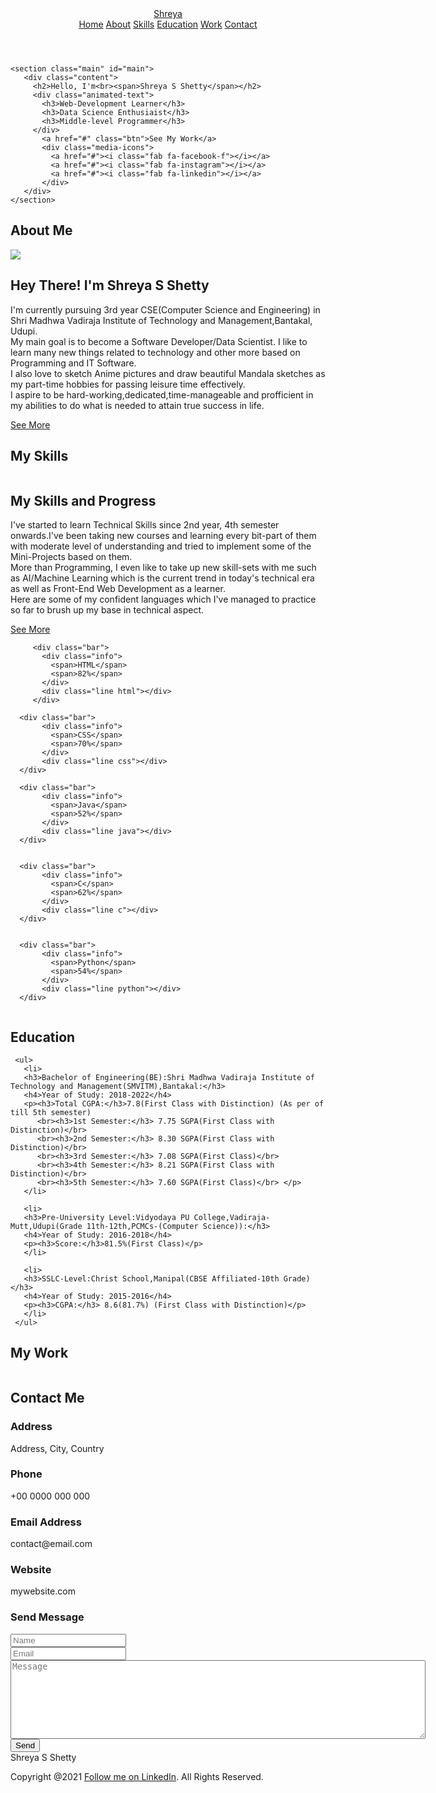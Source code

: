 <html lang="en" dir="ltr">
<head>
   <meta charset="utf-8">
   <meta name="viewport" content="width=device-width, initial-scale=1.0">

   <title>Responsive Personal Portfolio Website- Using Basic HTML,CSS and Javascript</title>
   <link rel="stylesheet" href="design_3.css">
   <link href="https://cdnjs.cloudflare.com/ajax/libs/font-awesome/5.15.2/css/all.min.css" rel="stylesheet"/>
</head>

<body>
<!--Header Section-->
    <header>
        <a href="#" class="brand">Shreya</a>
        <div class="navigation">
          <a href="#main">Home</a>
          <a href="#about">About</a>
          <a href="#skills">Skills</a>
          <a href="#education">Education</a>
          <a href="#work">Work</a>
          <a href="#contact">Contact</a>
        </div>
    </header>

<!--Main Section-->
    <section class="main" id="main">
       <div class="content">
         <h2>Hello, I'm<br><span>Shreya S Shetty</span></h2>
         <div class="animated-text">
           <h3>Web-Development Learner</h3>
           <h3>Data Science Enthusiaist</h3>
           <h3>Middle-level Programmer</h3>
         </div>
           <a href="#" class="btn">See My Work</a>
           <div class="media-icons">
             <a href="#"><i class="fab fa-facebook-f"></i></a>
             <a href="#"><i class="fab fa-instagram"></i></a>
             <a href="#"><i class="fab fa-linkedin"></i></a>
           </div>
       </div>
    </section>

<!--About Section-->
 <section class="about" id="about">
      <div class="title">
         <h2 class="section-title">About Me</h2>
     <div class="content">
        <div class="column col-left">
           <div class="img-card">
              <img src="C:\Users\Shreya shetty\Desktop\WEB-Assgn-2\images\Photo.jpg">
           </div>
        </div>
        <div class="column col-right">
           <h2 class="content-title">Hey There! I'm Shreya S Shetty</h2>
           <p class="paragraph-text">I'm currently pursuing 3rd year CSE(Computer Science and Engineering) in Shri Madhwa Vadiraja Institute of Technology and Management,Bantakal, Udupi.<br> My main goal is to become a Software Developer/Data Scientist.
                                     I like to learn many new things related to technology and other more based on Programming and IT Software.</br>
                                     I also love to sketch Anime pictures and draw beautiful Mandala sketches as my part-time hobbies for passing leisure time effectively.<br> I aspire to be hard-working,dedicated,time-manageable and profficient in my abilities to do what is needed to attain true success in life.</br></p>
           <a href="#" class="btn">See More</a>
        </div>
      </div>
    </div>
 </section>

<!--Skills Section-->
 <section class="skills" id="skills">
    <div class="title">
       <h2 class="section-title">My Skills</h2>
    </div>
    <div class="content">
       <div class="column col-left">
          <h2 class="content-title">My Skills and Progress</h2>
          <p>I've started to learn Technical Skills since 2nd year, 4th semester onwards.I've been taking new courses and learning every bit-part of them with moderate level of understanding
             and tried to implement some of the Mini-Projects based on them.
             <br> More than Programming, I even like to take up new skill-sets with me such as AI/Machine Learning which is the current
             trend in today's technical era as well as Front-End Web Development as a learner.</br>Here are some of my confident languages which I've managed to practice so far to brush up my base in
             technical aspect.</p>
          <a href="#" class="btn">See More</a>
       </div>

<div class="column col-right">

         <div class="bar">
           <div class="info">
             <span>HTML</span>
             <span>82%</span>
           </div>
           <div class="line html"></div>
         </div>

      <div class="bar">
           <div class="info">
             <span>CSS</span>
             <span>70%</span>
           </div>
           <div class="line css"></div>
      </div>

      <div class="bar">
           <div class="info">
             <span>Java</span>
             <span>52%</span>
           </div>
           <div class="line java"></div>
      </div>

      
      <div class="bar">
           <div class="info">
             <span>C</span>
             <span>62%</span>
           </div>
           <div class="line c"></div>
      </div>
 
      
      <div class="bar">
           <div class="info">
             <span>Python</span>
             <span>54%</span>
           </div>
           <div class="line python"></div>
      </div>

 </div>
</section>

<!--Education Section-->
<section class="education" id="education">
   <div class="title">
     <h2 class="section-title">Education</h2>
      
     <ul> 
       <li>
       <h3>Bachelor of Engineering(BE):Shri Madhwa Vadiraja Institute of Technology and Management(SMVITM),Bantakal:</h3>
       <h4>Year of Study: 2018-2022</h4>
       <p><h3>Total CGPA:</h3>7.8(First Class with Distinction) (As per of till 5th semester)
          <br><h3>1st Semester:</h3> 7.75 SGPA(First Class with Distinction)</br>
          <br><h3>2nd Semester:</h3> 8.30 SGPA(First Class with Distinction)</br>
          <br><h3>3rd Semester:</h3> 7.08 SGPA(First Class)</br>
          <br><h3>4th Semester:</h3> 8.21 SGPA(First Class with Distinction)</br>
          <br><h3>5th Semester:</h3> 7.60 SGPA(First Class)</br> </p>
       </li>

       <li>
       <h3>Pre-University Level:Vidyodaya PU College,Vadiraja-Mutt,Udupi(Grade 11th-12th,PCMCs-(Computer Science)):</h3>
       <h4>Year of Study: 2016-2018</h4>
       <p><h3>Score:</h3>81.5%(First Class)</p>
       </li>

       <li>
       <h3>SSLC-Level:Christ School,Manipal(CBSE Affiliated-10th Grade)</h3>
       <h4>Year of Study: 2015-2016</h4>
       <p><h3>CGPA:</h3> 8.6(81.7%) (First Class with Distinction)</p>
       </li>
     </ul> 

</div>
</section>

<!--Work Section-->
<section class="work" id="work">
  <div class="title">
    <h2 class="section-title">My Work</h2>
  </div>

  <div class="content">
    <div class="card">
      <div class="card-img">
        <img src="images/art_image.jpg" alt="">
      </div>
    </div>

  <div class="card">
      <div class="card-img">
        <img src="images/programming_2.jpg" alt="">
      </div>
    </div>

 <div class="card">
      <div class="card-img">
        <img src="images/ai_2.jpg" alt="">
      </div>
    </div>
 
 <div class="card">
      <div class="card-img">
        <img src="images/music.jpg" alt="">
      </div>
    </div>

 <div class="card">
      <div class="card-img">
        <img src="images/badmintion.jpg" alt="">
      </div>
    </div>

 <div class="card">
      <div class="card-img">
        <img src="images/japanese.jpg" alt="">
      </div>
    </div>
</div>
</section>

<!--Contact Section-->
 <section class="contact" id="contact">
      <div class="title reveal">
        <h2 class="section-title">Contact Me</h2>
      </div>
      <div class="content">
        <div class="row">
          <div class="card reveal">
            <div class="contact-icon">
              <i class="fas fa-map-marker-alt"></i>
            </div>
            <div class="info">
              <h3>Address</h3>
              <span>Address, City, Country</span>
            </div>
          </div>
          <div class="card reveal">
            <div class="contact-icon">
              <i class="fas fa-phone"></i>
            </div>
            <div class="info">
              <h3>Phone</h3>
              <span>+00 0000 000 000</span>
            </div>
          </div>
          <div class="card reveal">
            <div class="contact-icon">
              <i class="fas fa-envelope"></i>
            </div>
            <div class="info">
              <h3>Email Address</h3>
              <span>contact@email.com</span>
            </div>
          </div>
          <div class="card reveal">
            <div class="contact-icon">
              <i class="fas fa-globe"></i>
            </div>
            <div class="info">
              <h3>Website</h3>
              <span>mywebsite.com</span>
            </div>
          </div>
        </div>
        <div class="row">
          <div class="contact-form reveal">
            <h3>Send Message</h3>
            <div class="input-box">
              <input type="text" name="" value="" placeholder="Name">
            </div>
            <div class="input-box">
              <input type="text" name="" value="" placeholder="Email">
            </div>
            <div class="input-box">
              <textarea name="name" rows="8" cols="80" placeholder="Message"></textarea>
            </div>
            <div class="input-box">
              <input type="submit" class="send-btn" name="" value="Send"/>
            </div>
          </div>
        </div>
      </div>
    </section>

<footer class="footer">
      <span class="footer-title">Shreya S Shetty</span>
      <p>Copyright @2021 <a href="#">Follow me on LinkedIn</a>. All Rights Reserved.</p>
    </footer>


<script src="script_1.js" charset="utf-8"></script>

</body>
</html>

